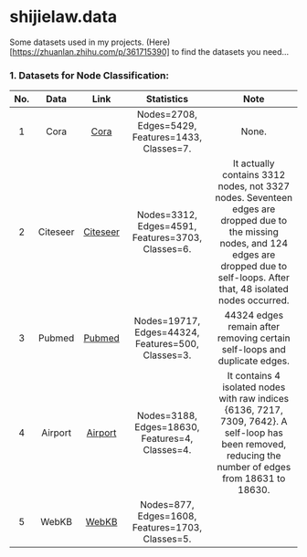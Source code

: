 # shijielaw.data
Some datasets used in my projects.
(Here)[https://zhuanlan.zhihu.com/p/361715390] to find the datasets you need...


### 1. Datasets for Node Classification:
| No.  |   Data   |                             Link                             |                     Statistics                     |                             Note                             |
| :--: | :------: | :----------------------------------------------------------: | :------------------------------------------------: | :----------------------------------------------------------: |
|  1   |   Cora   |           [Cora](https://linqs.org/datasets/#cora)           | Nodes=2708, Edges=5429, Features=1433, Classes=7.  |                            None.                             |
|  2   | Citeseer | [Citeseer](https://linqs.org/datasets/#citeseer-doc-classification) | Nodes=3312, Edges=4591, Features=3703, Classes=6.  | It actually contains 3312 nodes, not 3327 nodes. Seventeen edges are dropped due to the missing nodes, and 124 edges are dropped due to self-loops. After that, 48 isolated nodes occurred. |
|  3   |  Pubmed  | [Pubmed](https://github.com/HazyResearch/hgcn/tree/master/data/pubmed) | Nodes=19717, Edges=44324, Features=500, Classes=3. | 44324 edges remain after removing certain self-loops and duplicate edges. |
|  4   | Airport  | [Airport](https://github.com/HazyResearch/hgcn/tree/master/data/airport) |  Nodes=3188, Edges=18630, Features=4, Classes=4.   | It contains 4 isolated nodes with raw indices {6136, 7217, 7309, 7642}. A self-loop has been removed, reducing the number of edges from 18631 to 18630. |
|  5   |  WebKB   |          [WebKB](https://linqs.org/datasets/#webkb)          |  Nodes=877, Edges=1608, Features=1703, Classes=5.  |                                                              |

